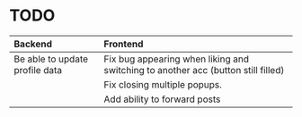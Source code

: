 # TODO

| Backend                                         | Frontend                                                                         |
|:------------------------------------------------|:---------------------------------------------------------------------------------|
| Be able to update profile data                  | Fix bug appearing when liking and switching to another acc (button still filled) |
|                                                 | Fix closing multiple popups.                                                     |
|                                                 | Add ability to forward posts                                                     |